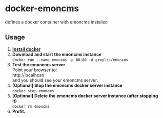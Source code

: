 # docker-emoncms
defines a docker container with emoncms installed

## Usage

1. [**Install docker**](https://docs.docker.com/installation/)
1. **Download and start the emoncms instance**  
`docker run --name emoncms -p 80:80 -d greyltc/emoncms`
1. **Test the emoncms server**  
Point your browser to:  
http://localhost/    
and you should see your emoncms server.
1. **[Optional] Stop the emoncms docker server instance**  
`docker stop emoncms`
1. **[Optional] Delete the emoncms docker server instance (after stopping it)**  
`docker rm emoncms`
1. **Profit.**
